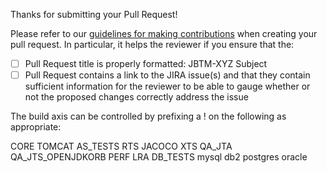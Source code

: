 Thanks for submitting your Pull Request!

Please refer to our [guidelines for making contributions](https://github.com/jbosstm/narayana/blob/master/CONTRIBUTING.md) when creating your pull request. In particular, it helps the reviewer if you ensure that the:
- [ ] Pull Request title is properly formatted: JBTM-XYZ Subject
- [ ] Pull Request contains a link to the JIRA issue(s) and that they contain sufficient information for the reviewer to be able to gauge whether or not the proposed changes correctly address the issue

The build axis can be controlled by prefixing a ! on the following as appropriate:

CORE TOMCAT AS_TESTS RTS JACOCO XTS QA_JTA QA_JTS_OPENJDKORB PERF LRA DB_TESTS mysql db2 postgres oracle
